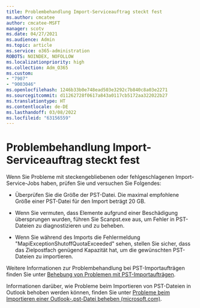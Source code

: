 ```yaml
---
title: Problembehandlung Import-Serviceauftrag steckt fest
ms.author: cmcatee
author: cmcatee-MSFT
manager: scotv
ms.date: 04/27/2021
ms.audience: Admin
ms.topic: article
ms.service: o365-administration
ROBOTS: NOINDEX, NOFOLLOW
ms.localizationpriority: high
ms.collection: Adm_O365
ms.custom:
- "7907"
- "9003046"
ms.openlocfilehash: 1246b33b0e748ead503e3292c7b840c8a03e2271
ms.sourcegitcommit: d11262728f0617a843a0117cb5172aa322022b27
ms.translationtype: HT
ms.contentlocale: de-DE
ms.lasthandoff: 03/08/2022
ms.locfileid: "63156559"
---
```

# <a name="troubleshooting-import-service-job-stuck"></a>Problembehandlung Import-Serviceauftrag steckt fest

Wenn Sie Probleme mit steckengebliebenen oder fehlgeschlagenen Import-Service-Jobs haben, prüfen Sie und versuchen Sie Folgendes:

- Überprüfen Sie die Größe der PST-Datei. Die maximal empfohlene Größe einer PST-Datei für den Import beträgt 20 GB.

- Wenn Sie vermuten, dass Elemente aufgrund einer Beschädigung übersprungen wurden, führen Sie Scanpst.exe aus, um Fehler in PST-Dateien zu diagnostizieren und zu beheben.

- Wenn Sie während des Imports die Fehlermeldung "MapiExceptionShutoffQuotaExceeded" sehen, stellen Sie sicher, dass das Zielpostfach genügend Kapazität hat, um die gewünschten PST-Dateien zu importieren.

Weitere Informationen zur Problembehandlung bei PST-Importaufträgen finden Sie unter [Behebung von Problemen mit PST-Importaufträgen](https://docs.microsoft.com/office365/troubleshoot/pst-import-service/issues-with-pst-import-job).

Informationen darüber, wie Probleme beim Importieren von PST-Dateien in Outlook behoben werden können, finden Sie unter [Probleme beim Importieren einer Outlook-.pst-Datei beheben (microsoft.com)](https://support.microsoft.com/topic/fix-problems-importing-an-outlook-pst-file-2d2e50dc-5c36-4ab2-ab50-f1be733b3d6e?ui=en-us&rs=en-us&ad=us).